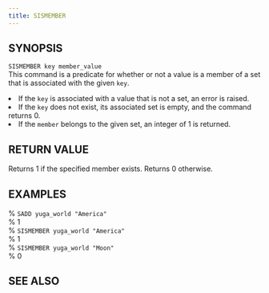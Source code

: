 ```yaml
---
title: SISMEMBER
---
```

## SYNOPSIS
<code>SISMEMBER key member_value</code><br>
This command is a predicate for whether or not a value is a member of a set that is associated with the given  <code>key</code>.
<li>If the <code>key</code> is associated with a value that is not a set, an error is raised.</li>
<li>If the <code>key</code> does not exist, its associated set is empty, and the command returns 0.</li>
<li>If the <code>member</code> belongs to the given set, an integer of 1 is returned.</li>

## RETURN VALUE
Returns 1 if the specified member exists. Returns 0 otherwise.

## EXAMPLES
% <code>SADD yuga_world "America"</code><br>
% 1<br>
% <code>SISMEMBER yuga_world "America"</code><br>
% 1<br>
% <code>SISMEMBER yuga_world "Moon"</code><br>
% 0<br>

## SEE ALSO
